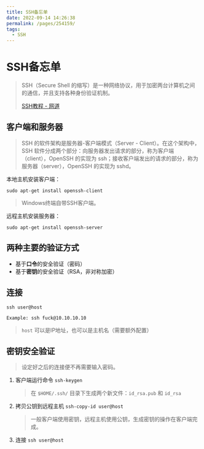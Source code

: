 ```yaml
---
title: SSH备忘单
date: 2022-09-14 14:26:38
permalink: /pages/254159/
tags:
  - SSH
---
```

# SSH备忘单

> SSH（Secure Shell 的缩写）是一种网络协议，用于加密两台计算机之间的通信，并且支持各种身份验证机制。
>
> [SSH教程 - 网道](https://wangdoc.com/ssh/index.html)

## 客户端和服务器

> SSH 的软件架构是服务器-客户端模式（Server - Client）。在这个架构中，SSH 软件分成两个部分：向服务器发出请求的部分，称为客户端（client），OpenSSH 的实现为 ssh；接收客户端发出的请求的部分，称为服务器（server），OpenSSH 的实现为 sshd。

本地主机安装客户端：

```
sudo apt-get install openssh-client
```

> Windows终端自带SSH客户端。

远程主机安装服务器：

```
sudo apt-get install openssh-server
```

## 两种主要的验证方式

- 基于**口令**的安全验证（密码）
- 基于**密钥**的安全验证（RSA，非对称加密）

## 连接

```
ssh user@host

Example: ssh fuck@10.10.10.10
```

> `host` 可以是IP地址，也可以是主机名（需要额外配置）

## 密钥安全验证

> 设定好之后的连接便不再需要输入密码。

1. 客户端运行命令 `ssh-keygen`

   > 在 `$HOME/.ssh/` 目录下生成两个新文件：`id_rsa.pub` 和 `id_rsa`

2. 拷贝公钥到远程主机 `ssh-copy-id user@host`

   > 一般客户端使用密钥，远程主机使用公钥，生成密钥的操作在客户端完成。

3. 连接 `ssh user@host`